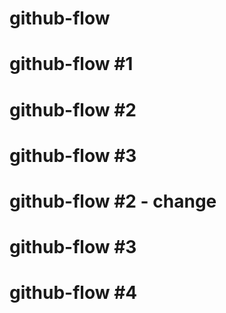 # github-flow

# github-flow #1

# github-flow #2

# github-flow #3

# github-flow #2 - change

# github-flow #3

# github-flow #4
